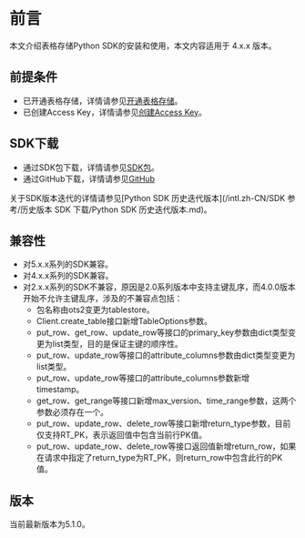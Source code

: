 # 前言

本文介绍表格存储Python SDK的安装和使用，本文内容适用于 4.x.x 版本。

## 前提条件

-   已开通表格存储，详情请参见[开通表格存储](/intl.zh-CN/快速入门/开通表格存储服务.md)。
-   已创建Access Key，详情请参见[创建Access Key]()。

## SDK下载

-   通过SDK包下载，详情请参见[SDK包](https://tablestore-doc.oss-cn-hangzhou.aliyuncs.com/aliyun-tablestore-sdk/python/aliyun-tablestore-python-sdk-5.1.0.tar.gz)。
-   通过GitHub下载，详情请参见[GitHub](https://github.com/aliyun/aliyun-tablestore-python-sdk)

关于SDK版本迭代的详情请参见[Python SDK 历史迭代版本](/intl.zh-CN/SDK 参考/历史版本 SDK 下载/Python SDK 历史迭代版本.md)。

## 兼容性

-   对5.x.x系列的SDK兼容。
-   对4.x.x系列的SDK兼容。
-   对2.x.x系列的SDK不兼容，原因是2.0系列版本中支持主键乱序，而4.0.0版本开始不允许主键乱序，涉及的不兼容点包括：
    -   包名称由ots2变更为tablestore。
    -   Client.create\_table接口新增TableOptions参数。
    -   put\_row、get\_row、update\_row等接口的primary\_key参数由dict类型变更为list类型，目的是保证主键的顺序性。
    -   put\_row、update\_row等接口的attribute\_columns参数由dict类型变更为list类型。
    -   put\_row、update\_row等接口的attribute\_columns参数新增timestamp。
    -   get\_row、get\_range等接口新增max\_version、time\_range参数，这两个参数必须存在一个。
    -   put\_row、update\_row、delete\_row等接口新增return\_type参数，目前仅支持RT\_PK，表示返回值中包含当前行PK值。
    -   put\_row、update\_row、delete\_row等接口返回值新增return\_row，如果在请求中指定了return\_type为RT\_PK，则return\_row中包含此行的PK值。

## 版本

当前最新版本为5.1.0。

